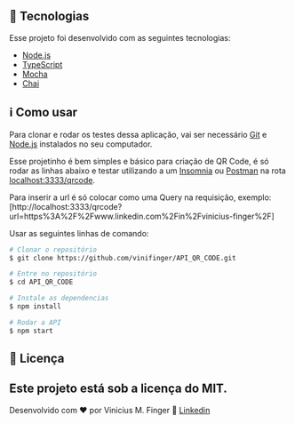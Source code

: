 ## :rocket: Tecnologias 

Esse projeto foi desenvolvido com as seguintes tecnologias:

-  [Node.js](https://nodejs.org)
-  [TypeScript](https://www.typescriptlang.org)
-  [Mocha](https://www.npmjs.com/package/mocha)
-  [Chai](https://www.chaijs.com)
 
## :information_source: Como usar

Para clonar e rodar os testes dessa aplicação, vai ser necessário [Git](https://git-scm.com) e [Node.js](https://nodejs.org) instalados no seu computador. 

Esse projetinho é bem simples e básico para criação de QR Code, é só rodar as linhas abaixo e testar utilizando a um [Insomnia](https://insomnia.rest) ou [Postman](https://www.postman.com) na rota [localhost:3333/qrcode](http://localhost:3333/qrcode).

Para inserir a url é só colocar como uma Query na requisição, exemplo: [http://localhost:3333/qrcode?url=https%3A%2F%2Fwww.linkedin.com%2Fin%2Fvinicius-finger%2F]

Usar as seguintes linhas de comando:

```bash
# Clonar o repositório
$ git clone https://github.com/vinifinger/API_QR_CODE.git

# Entre no repositório
$ cd API_QR_CODE

# Instale as dependencias
$ npm install

# Rodar a API
$ npm start
```

## :memo: Licença
Este projeto está sob a licença do MIT.
---

Desenvolvido com ♥ por Vinicius M. Finger :wave: [Linkedin](https://www.linkedin.com/in/vinicius-finger/)